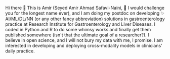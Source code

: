 Hi there 👋 This is Amir (Seyed Amir Ahmad Safavi-Naini, 👯 I would challenge you for the longest name ever), and I am doing my postdoc on developing ✨ AI/ML/DL/NN (or any other fancy abbreviation) solutions in gastroenterology practice at Research Institute for Gastroenterology and Liver Diseases. I coded in Python and R to do some whimsy works and finally get them published somewhere (isn't that the ultimate goal of a researcher?). I believe in open science, and I will not bury my data with me, I promise. I am interested in developing and deploying cross-modality models in clinicians' daily practice.
